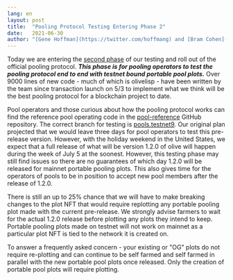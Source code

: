```yaml
---
lang: en
layout: post
title:  "Pooling Protocol Testing Entering Phase 2"
date:   2021-06-30
author: "[Gene Hoffman](https://twitter.com/hoffmang) and [Bram Cohen](https://twitter.com/bramcohen)"
---
```


Today we are entering the [second phase](https://www.olive.net/assets/presentations/2021-06-02_Pooling_for_Pool_Operators.pdf#13) of our testing and roll out of the official pooling protocol. ***This phase is for pooling operators to test the pooling protocol end to end with testnet bound portable pool plots.*** Over 9000 lines of new code - much of which is olivelisp - have been written by the team since transaction launch on 5/3 to implement what we think will be the best pooling protocol for a blockchain project to date.

Pool operators and those curious about how the pooling protocol works can find the reference pool operating code in the [pool-reference](https://github.com/olive-Network/pool-reference) GitHub repository. The correct branch for testing is [pools.testnet9](https://github.com/olive-Network/olive-blockchain/tree/pools.testnet9). Our original plan projected that we would leave three days for pool operators to test this pre-release version. However, with the holiday weekend in the United States, we expect that a full release of what will be version 1.2.0 of olive will happen during the week of July 5 at the soonest. However, this testing phase may still find issues so there are no guarantees of which day 1.2.0 will be released for mainnet portable pooling plots. This also gives time for the operators of pools to be in position to accept new pool members after the release of 1.2.0.

There is still an up to 25% chance that we will have to make breaking changes to the plot NFT that would require replotting any portable pooling plot made with the current pre-release. We strongly advise farmers to wait for the actual 1.2.0 release before plotting any plots they intend to keep. Portable pooling plots made on testnet will not work on mainnet as a particular plot NFT is tied to the network it is created on.

To answer a frequently asked concern - your existing or "OG" plots do not require re-plotting and can continue to be self farmed and self farmed in parallel with the new portable pool plots once released. Only the creation of portable pool plots will require plotting.
